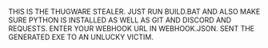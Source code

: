 THIS IS THE THUGWARE STEALER. JUST RUN BUILD.BAT AND ALSO MAKE SURE PYTHON IS INSTALLED AS WELL AS GIT AND DISCORD AND REQUESTS. ENTER YOUR WEBHOOK URL IN WEBHOOK.JSON. SENT THE GENERATED EXE TO AN UNLUCKY VICTIM.